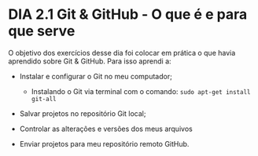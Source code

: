 # DIA 2.1 Git & GitHub - O que é e para que serve

O objetivo dos exercícios desse dia foi colocar em prática o que havia aprendido sobre Git & GitHub. Para isso aprendi a:

* Instalar e configurar o Git no meu computador;

    * Instalando o Git via terminal com o comando: 
    `sudo apt-get install git-all`




* Salvar projetos no repositório Git local;

* Controlar as alterações e versões dos meus arquivos 

* Enviar projetos para meu repositório remoto GitHub.